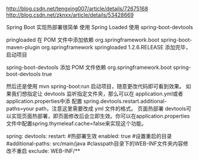 http://blog.csdn.net/tengxing007/article/details/72675168
http://blog.csdn.net/zknxx/article/details/53428669

Spring Boot 实现热部署很简单
使用 Spring Loaded
使用 spring-boot-devtools


pringloaded
在 POM 文件中添加依赖
<build>
 <plugins>
 <plugin>
  <groupId>org.springframework.boot</groupId>
  <artifactId>spring-boot-maven-plugin</artifactId>
  <dependencies>
   <dependency>
    <groupId>org.springframework</groupId>
    <artifactId>springloaded</artifactId>
    <version>1.2.6.RELEASE</version>
   </dependency>
  </dependencies>
 </plugin>
 </plugins>
</build>
添加完毕，启动项目


spring-boot-devtools
添加 POM 文件依赖
<dependency>
 <groupId>org.springframework.boot</groupId>
 <artifactId>spring-boot-devtools</artifactId>
 <optional>true</optional> <!-- 这个需要为 true 热部署才有效 -->
 <!-- optional=true,依赖不会传递，该项目依赖devtools；之后依赖该项目的项目如果想要使用devtools，需要重新引入 -->
</dependency>
然后还是使用 mvn spring-boot:run 启动项目，随意更改代码即可看到效果。
如果我们想指定让 devtools 监听指定文件夹，那么可以在 application.yml或者application.properties中添 配置
spring.devtools.restart.additional-paths=your path，注意这里需要改成 yml 文件的格式。
页面热部署
devtools可以实现页面热部署，即页面修改后会立即生效。你可以在application.properties文件中配置spring.thymeleaf.cache=false来实现这个功能。


spring:
    devtools:
        restart:
            #热部署生效
          enabled: true
            #设置重启的目录
            #additional-paths: src/main/java
            #classpath目录下的WEB-INF文件夹内容修改不重启
          exclude: WEB-INF/**












